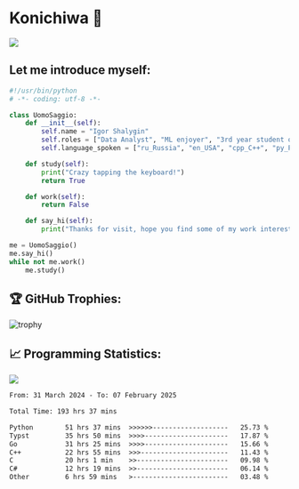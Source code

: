 # Konichiwa 👋
![](https://komarev.com/ghpvc/?username=IgorFandre&color=brightgreen)

## Let me introduce myself:
```py
#!/usr/bin/python
# -*- coding: utf-8 -*-

class UomoSaggio:
    def __init__(self):
        self.name = "Igor Shalygin"
        self.roles = ["Data Analyst", "ML enjoyer", "3rd year student of MIPT"]
        self.language_spoken = ["ru_Russia", "en_USA", "cpp_C++", "py_Python", "go_Golang"]

    def study(self):
        print("Crazy tapping the keyboard!")
        return True

    def work(self):
        return False

    def say_hi(self):
        print("Thanks for visit, hope you find some of my work interesting.")

me = UomoSaggio()
me.say_hi()
while not me.work()
    me.study()
```

## 🏆 GitHub Trophies:
![trophy](https://github-profile-trophy.vercel.app/?username=IgorFandre&title=MultiLanguage,Repositories,Commits,Experience,PullRequest,Reviews)

## 📈 Programming Statistics:

![](https://github-profile-summary-cards.vercel.app/api/cards/profile-details?username=IgorFandre&theme=solarized_dark)

<!--START_SECTION:waka-->

```txt
From: 31 March 2024 - To: 07 February 2025

Total Time: 193 hrs 37 mins

Python        51 hrs 37 mins  >>>>>>-------------------   25.73 %
Typst         35 hrs 50 mins  >>>>---------------------   17.87 %
Go            31 hrs 25 mins  >>>>---------------------   15.66 %
C++           22 hrs 55 mins  >>>----------------------   11.43 %
C             20 hrs 1 min    >>-----------------------   09.98 %
C#            12 hrs 19 mins  >>-----------------------   06.14 %
Other         6 hrs 59 mins   >------------------------   03.48 %
```

<!--END_SECTION:waka-->
